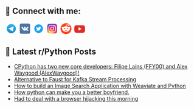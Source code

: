 ## 🔎 Connect with me:
[<img src="https://github.com/bullbesh/bullbesh/blob/main/images/Telegram.png" width="32" height="32" />](https://t.me/bullbesh)
[<img src="https://github.com/bullbesh/bullbesh/blob/main/images/VK.png" width="32" height="32" />](https://vk.com/bullbesh)
[<img src="https://github.com/bullbesh/bullbesh/blob/main/images/Twitter.png" width="32" height="32" />](https://twitter.com/bullbesh1)
[<img src="https://github.com/bullbesh/bullbesh/blob/main/images/Instagram.png" width="32" height="32" />](https://www.instagram.com/bullbesh)
[<img src="https://github.com/bullbesh/bullbesh/blob/main/images/Reddit.png" width="32" height="32" />](https://www.reddit.com/user/bullbesh)
[<img src="https://github.com/bullbesh/bullbesh/blob/main/images/YouTube.png" width="32" height="32" />](https://www.youtube.com/channel/UCtfjRs6uzgq5mfm8S06WTcg)

## 📕 Latest r/Python Posts
<!-- BLOG-POST-LIST:START -->
- [CPython has two new core developers: Filipe Laíns &lpar;FFY00&rpar; and Alex Waygood &lpar;AlexWaygood&rpar;!](https://www.reddit.com/r/Python/comments/y7jsq7/cpython_has_two_new_core_developers_filipe_laíns/)
- [Alternative to Faust for Kafka Stream Processing](https://www.reddit.com/r/Python/comments/y7j7fb/alternative_to_faust_for_kafka_stream_processing/)
- [How to build an Image Search Application with Weaviate and Python](https://www.reddit.com/r/Python/comments/y7ix2n/how_to_build_an_image_search_application_with/)
- [How python can make you a better boyfriend.](https://www.reddit.com/r/Python/comments/y7ibv1/how_python_can_make_you_a_better_boyfriend/)
- [Had to deal with a browser hijacking this morning](https://www.reddit.com/r/Python/comments/y7e5r7/had_to_deal_with_a_browser_hijacking_this_morning/)
<!-- BLOG-POST-LIST:END -->
